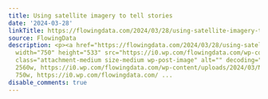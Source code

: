 ```yaml
---
title: Using satellite imagery to tell stories
date: '2024-03-28'
linkTitle: https://flowingdata.com/2024/03/28/using-satellite-imagery-to-tell-stories/
source: FlowingData
description: <p><a href="https://flowingdata.com/2024/03/28/using-satellite-imagery-to-tell-stories/"><img
  width="750" height="533" src="https://i0.wp.com/flowingdata.com/wp-content/uploads/2024/03/NYT-flight-paths-satellite.jpg?fit=750%2C533&amp;ssl=1"
  class="attachment-medium size-medium wp-post-image" alt="" decoding="async" srcset="https://i0.wp.com/flowingdata.com/wp-content/uploads/2024/03/NYT-flight-paths-satellite.jpg?w=2560&amp;ssl=1
  2560w, https://i0.wp.com/flowingdata.com/wp-content/uploads/2024/03/NYT-flight-paths-satellite.jpg?resize=750%2C533&amp;ssl=1
  750w, https://i0.wp.com/flowingdata.com/ ...
disable_comments: true
---
```

<p><a href="https://flowingdata.com/2024/03/28/using-satellite-imagery-to-tell-stories/"><img width="750" height="533" src="https://i0.wp.com/flowingdata.com/wp-content/uploads/2024/03/NYT-flight-paths-satellite.jpg?fit=750%2C533&amp;ssl=1" class="attachment-medium size-medium wp-post-image" alt="" decoding="async" srcset="https://i0.wp.com/flowingdata.com/wp-content/uploads/2024/03/NYT-flight-paths-satellite.jpg?w=2560&amp;ssl=1 2560w, https://i0.wp.com/flowingdata.com/wp-content/uploads/2024/03/NYT-flight-paths-satellite.jpg?resize=750%2C533&amp;ssl=1 750w, https://i0.wp.com/flowingdata.com/ ...